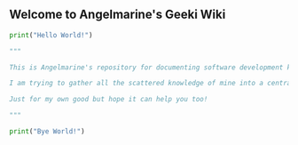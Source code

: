 ## Welcome to Angelmarine's Geeki Wiki

```python
print("Hello World!")

"""

This is Angelmarine's repository for documenting software development knowledge and know-hows.

I am trying to gather all the scattered knowledge of mine into a centralized space for better referencing.

Just for my own good but hope it can help you too!

"""

print("Bye World!")
```


